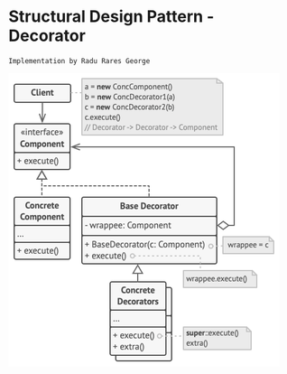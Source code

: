 # Structural Design Pattern - Decorator

    Implementation by Radu Rares George

![Decorator](resources/structure-decorator.png)

